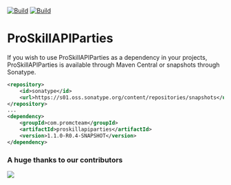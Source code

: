 [![Build](https://github.com/promcteam/proskillapiparties/actions/workflows/release.yml/badge.svg?branch=main)](https://s01.oss.sonatype.org/content/repositories/releases/com/promcteam/proskillapiparties/1.1.0-R0.4-SNAPSHOT)
[![Build](https://github.com/promcteam/proskillapiparties/actions/workflows/devbuild.yml/badge.svg?branch=dev)](https://s01.oss.sonatype.org/content/repositories/snapshots/com/promcteam/proskillapiparties/1.1.0-R0.4-SNAPSHOT)

# ProSkillAPIParties

If you wish to use ProSkillAPIParties as a dependency in your projects, ProSkillAPIParties is available through Maven Central
or snapshots through Sonatype.

```xml
<repository>
    <id>sonatype</id>
    <url>https://s01.oss.sonatype.org/content/repositories/snapshots</url>
</repository>
...
<dependency>
    <groupId>com.promcteam</groupId>
    <artifactId>proskillapiparties</artifactId>
    <version>1.1.0-R0.4-SNAPSHOT</version>
</dependency>
```

### A huge thanks to our contributors
<a href="https://github.com/promcteam/proskillapiparties/graphs/contributors">
<img src="https://contrib.rocks/image?repo=promcteam/proskillapiparties" />
</a>